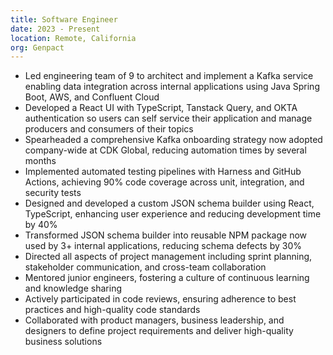 ```yaml
---
title: Software Engineer
date: 2023 - Present
location: Remote, California
org: Genpact
---
```


- Led engineering team of 9 to architect and implement a Kafka service enabling data integration across internal applications using Java Spring Boot, AWS, and Confluent Cloud
- Developed a React UI with TypeScript, Tanstack Query, and OKTA authentication so users can self service their application and manage producers and consumers of their topics
- Spearheaded a comprehensive Kafka onboarding strategy now adopted company-wide at CDK Global, reducing automation times by several months
- Implemented automated testing pipelines with Harness and GitHub Actions, achieving 90% code coverage across unit, integration, and security tests
- Designed and developed a custom JSON schema builder using React, TypeScript, enhancing user experience and reducing development time by 40%
- Transformed JSON schema builder into reusable NPM package now used by 3+ internal applications, reducing schema defects by 30%
- Directed all aspects of project management including sprint planning, stakeholder communication, and cross-team collaboration
- Mentored junior engineers, fostering a culture of continuous learning and knowledge sharing
- Actively participated in code reviews, ensuring adherence to best practices and high-quality code standards
- Collaborated with product managers, business leadership, and designers to define project requirements and deliver high-quality business solutions